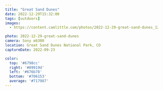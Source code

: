 ```yaml
---
title: "Great Sand Dunes"
date: 2022-12-29T15:32:00
tags: [outdoors]
images:
  - https://content.camlittle.com/photos/2022-12-29-great-sand-dunes_1280.jpg

photo: 2022-12-29-great-sand-dunes
camera: Sony α6300
location: Great Sand Dunes National Park, CO
captureDate: 2022-09-23

color:
  top: '#6798cc'
  right: '#89919d'
  left: '#676b78'
  bottom: '#706153'
  average: '#717987'
---
```

